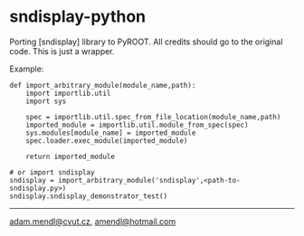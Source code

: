 # sndisplay-python
Porting [sndisplay] library to PyROOT. All credits should go to the original code. This is just a wrapper.

Example:
```
def import_arbitrary_module(module_name,path):
    import importlib.util
    import sys

    spec = importlib.util.spec_from_file_location(module_name,path)
    imported_module = importlib.util.module_from_spec(spec)
    sys.modules[module_name] = imported_module
    spec.loader.exec_module(imported_module)

    return imported_module

# or import sndisplay
sndisplay = import_arbitrary_module('sndisplay',<path-to-sndisplay.py>)
sndisplay.sndisplay_demonstrator_test()
```

---
[adam.mendl@cvut.cz](mailto:adam.mendl@cvut.cz), [amendl@hotmail.com](mailto:amendl@hotmail.com)
